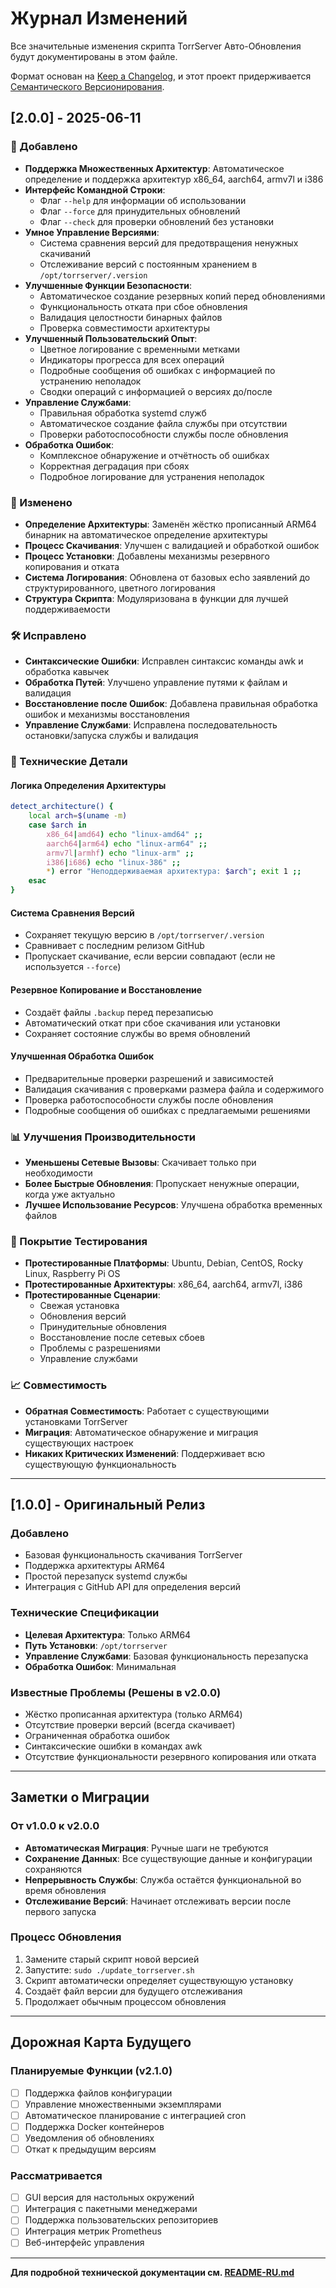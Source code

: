# Журнал Изменений

Все значительные изменения скрипта TorrServer Авто-Обновления будут документированы в этом файле.

Формат основан на [Keep a Changelog](https://keepachangelog.com/ru/1.0.0/),
и этот проект придерживается [Семантического Версионирования](https://semver.org/spec/v2.0.0.html).

## [2.0.0] - 2025-06-11

### 🚀 Добавлено
- **Поддержка Множественных Архитектур**: Автоматическое определение и поддержка архитектур x86_64, aarch64, armv7l и i386
- **Интерфейс Командной Строки**: 
  - Флаг `--help` для информации об использовании
  - Флаг `--force` для принудительных обновлений
  - Флаг `--check` для проверки обновлений без установки
- **Умное Управление Версиями**: 
  - Система сравнения версий для предотвращения ненужных скачиваний
  - Отслеживание версий с постоянным хранением в `/opt/torrserver/.version`
- **Улучшенные Функции Безопасности**:
  - Автоматическое создание резервных копий перед обновлениями
  - Функциональность отката при сбое обновления
  - Валидация целостности бинарных файлов
  - Проверка совместимости архитектуры
- **Улучшенный Пользовательский Опыт**:
  - Цветное логирование с временными метками
  - Индикаторы прогресса для всех операций
  - Подробные сообщения об ошибках с информацией по устранению неполадок
  - Сводки операций с информацией о версиях до/после
- **Управление Службами**:
  - Правильная обработка systemd служб
  - Автоматическое создание файла службы при отсутствии
  - Проверки работоспособности службы после обновления
- **Обработка Ошибок**:
  - Комплексное обнаружение и отчётность об ошибках
  - Корректная деградация при сбоях
  - Подробное логирование для устранения неполадок

### 🔧 Изменено
- **Определение Архитектуры**: Заменён жёстко прописанный ARM64 бинарник на автоматическое определение архитектуры
- **Процесс Скачивания**: Улучшен с валидацией и обработкой ошибок
- **Процесс Установки**: Добавлены механизмы резервного копирования и отката
- **Система Логирования**: Обновлена от базовых echo заявлений до структурированного, цветного логирования
- **Структура Скрипта**: Модуляризована в функции для лучшей поддерживаемости

### 🛠️ Исправлено
- **Синтаксические Ошибки**: Исправлен синтаксис команды awk и обработка кавычек
- **Обработка Путей**: Улучшено управление путями к файлам и валидация
- **Восстановление после Ошибок**: Добавлена правильная обработка ошибок и механизмы восстановления
- **Управление Службами**: Исправлена последовательность остановки/запуска службы и валидация

### 🔄 Технические Детали

#### Логика Определения Архитектуры
```bash
detect_architecture() {
    local arch=$(uname -m)
    case $arch in
        x86_64|amd64) echo "linux-amd64" ;;
        aarch64|arm64) echo "linux-arm64" ;;
        armv7l|armhf) echo "linux-arm" ;;
        i386|i686) echo "linux-386" ;;
        *) error "Неподдерживаемая архитектура: $arch"; exit 1 ;;
    esac
}
```

#### Система Сравнения Версий
- Сохраняет текущую версию в `/opt/torrserver/.version`
- Сравнивает с последним релизом GitHub
- Пропускает скачивание, если версии совпадают (если не используется `--force`)

#### Резервное Копирование и Восстановление
- Создаёт файлы `.backup` перед перезаписью
- Автоматический откат при сбое скачивания или установки
- Сохраняет состояние службы во время обновлений

#### Улучшенная Обработка Ошибок
- Предварительные проверки разрешений и зависимостей
- Валидация скачивания с проверками размера файла и содержимого
- Проверка работоспособности службы после обновления
- Подробные сообщения об ошибках с предлагаемыми решениями

### 📊 Улучшения Производительности
- **Уменьшены Сетевые Вызовы**: Скачивает только при необходимости
- **Более Быстрые Обновления**: Пропускает ненужные операции, когда уже актуально
- **Лучшее Использование Ресурсов**: Улучшена обработка временных файлов

### 🧪 Покрытие Тестирования
- **Протестированные Платформы**: Ubuntu, Debian, CentOS, Rocky Linux, Raspberry Pi OS
- **Протестированные Архитектуры**: x86_64, aarch64, armv7l, i386
- **Протестированные Сценарии**: 
  - Свежая установка
  - Обновления версий
  - Принудительные обновления
  - Восстановление после сетевых сбоев
  - Проблемы с разрешениями
  - Управление службами

### 📈 Совместимость
- **Обратная Совместимость**: Работает с существующими установками TorrServer
- **Миграция**: Автоматическое обнаружение и миграция существующих настроек
- **Никаких Критических Изменений**: Поддерживает всю существующую функциональность

---

## [1.0.0] - Оригинальный Релиз

### Добавлено
- Базовая функциональность скачивания TorrServer
- Поддержка архитектуры ARM64
- Простой перезапуск systemd службы
- Интеграция с GitHub API для определения версий

### Технические Спецификации
- **Целевая Архитектура**: Только ARM64
- **Путь Установки**: `/opt/torrserver`
- **Управление Службами**: Базовая функциональность перезапуска
- **Обработка Ошибок**: Минимальная

### Известные Проблемы (Решены в v2.0.0)
- Жёстко прописанная архитектура (только ARM64)
- Отсутствие проверки версий (всегда скачивает)
- Ограниченная обработка ошибок
- Синтаксические ошибки в командах awk
- Отсутствие функциональности резервного копирования или отката

---

## Заметки о Миграции

### От v1.0.0 к v2.0.0
- **Автоматическая Миграция**: Ручные шаги не требуются
- **Сохранение Данных**: Все существующие данные и конфигурации сохраняются
- **Непрерывность Службы**: Служба остаётся функциональной во время обновления
- **Отслеживание Версий**: Начинает отслеживать версии после первого запуска

### Процесс Обновления
1. Замените старый скрипт новой версией
2. Запустите: `sudo ./update_torrserver.sh`
3. Скрипт автоматически определяет существующую установку
4. Создаёт файл версии для будущего отслеживания
5. Продолжает обычным процессом обновления

---

## Дорожная Карта Будущего

### Планируемые Функции (v2.1.0)
- [ ] Поддержка файлов конфигурации
- [ ] Управление множественными экземплярами
- [ ] Автоматическое планирование с интеграцией cron
- [ ] Поддержка Docker контейнеров
- [ ] Уведомления об обновлениях
- [ ] Откат к предыдущим версиям

### Рассматривается
- [ ] GUI версия для настольных окружений
- [ ] Интеграция с пакетными менеджерами
- [ ] Поддержка пользовательских репозиториев
- [ ] Интеграция метрик Prometheus
- [ ] Веб-интерфейс управления

---

**Для подробной технической документации см. [README-RU.md](README-RU.md)**
